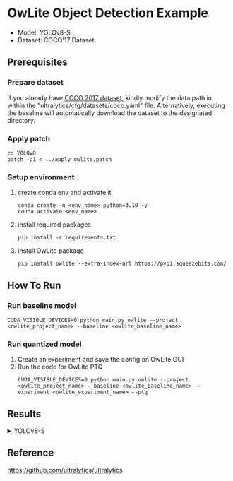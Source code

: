 # OwLite Object Detection Example 
- Model: YOLOv8-S
- Dataset: COCO'17 Dataset

## Prerequisites

### Prepare dataset
If you already have [COCO 2017 dataset](http://cocodataset.org), kindly modify the data path in within the "ultralytics/cfg/datasets/coco.yaml" file. Alternatively, executing the baseline will automatically download the dataset to the designated directory.

### Apply patch
```
cd YOLOv8
patch -p1 < ../apply_owlite.patch
```

### Setup environment
1. create conda env and activate it
    ```
    conda create -n <env_name> python=3.10 -y
    conda activate <env_name>
    ```
2. install required packages
    ```
    pip install -r requirements.txt
    ```
3. install OwLite package
    ```
    pip install owlite --extra-index-url https://pypi.squeezebits.com/
    ```


## How To Run

### Run baseline model
```
CUDA_VISIBLE_DEVICES=0 python main.py owlite --project <owlite_project_name> --baseline <owlite_baseline_name> 
```

### Run quantized model
1. Create an experiment and save the config on OwLite GUI
2. Run the code for OwLite PTQ 
    ```
    CUDA_VISIBLE_DEVICES=0 python main.py owlite --project <owlite_project_name> --baseline <owlite_baseline_name> --experiment <owlite_experiment_name> --ptq
    ```

## Results

<details>
<summary>YOLOv8-S</summary>

### Quantization Configuration

- Apply OwLite Recommended Config with the following calibration method
  - PTQ calibration: MSE

    
### Accuracy and Lateny Results
TensorRT Evaluation GPU: A6000

| Quantization    | Input Size        | mAP 0.50~0.95 (%) | mAP 0.50 (%) | GPU Latency (ms) | 
| --------------- |:-----------------:|:-----------------:|:------------:|:----------------:|
| FP16 TensorRT   | (32, 3, 640, 640) | 44.7              | 61.2         | 17.5             |
| OwLite INT8 PTQ | (32, 3, 640, 640) | 43.9              | 60.7         | 9.17             |
| INT8 TensorRT   | (32, 3, 640, 640) | 41.6              | 57.6         | 9.48             |

- The INT8 TensorRT engine was built by applying FP16 and INT8 flags using [Polygraphy](https://github.com/NVIDIA/TensorRT/tree/main/tools/Polygraphy), as further explained in [TRT Developer Guide](https://docs.nvidia.com/deeplearning/tensorrt/developer-guide).
</details>

## Reference
https://github.com/ultralytics/ultralytics